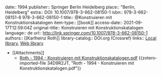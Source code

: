 date:: 1994
publisher:: Springer Berlin Heidelberg
place:: "Berlin, Heidelberg"
extra:: DOI: 10.1007/978-3-662-08150-1
isbn:: 978-3-662-08151-8 978-3-662-08150-1
title:: @Konstruieren mit Konstruktionskatalogen
item-type:: [[book]]
access-date:: 2021-09-17T12:59:04Z
original-title:: Konstruieren mit Konstruktionskatalogen
language:: de
url:: http://link.springer.com/10.1007/978-3-662-08150-1
authors:: [[Karlheinz Roth]]
library-catalog:: DOI.org (Crossref)
links:: [Local library](zotero://select/library/items/PA53V7PY), [Web library](https://www.zotero.org/users/8467258/items/PA53V7PY)

- [[Attachments]]
	- [Roth - 1994 - Konstruieren mit Konstruktionskatalogen.pdf](zotero://select/library/items/34D9R2JT) {{zotero-imported-file 34D9R2JT, "Roth - 1994 - Konstruieren mit Konstruktionskatalogen.pdf"}}